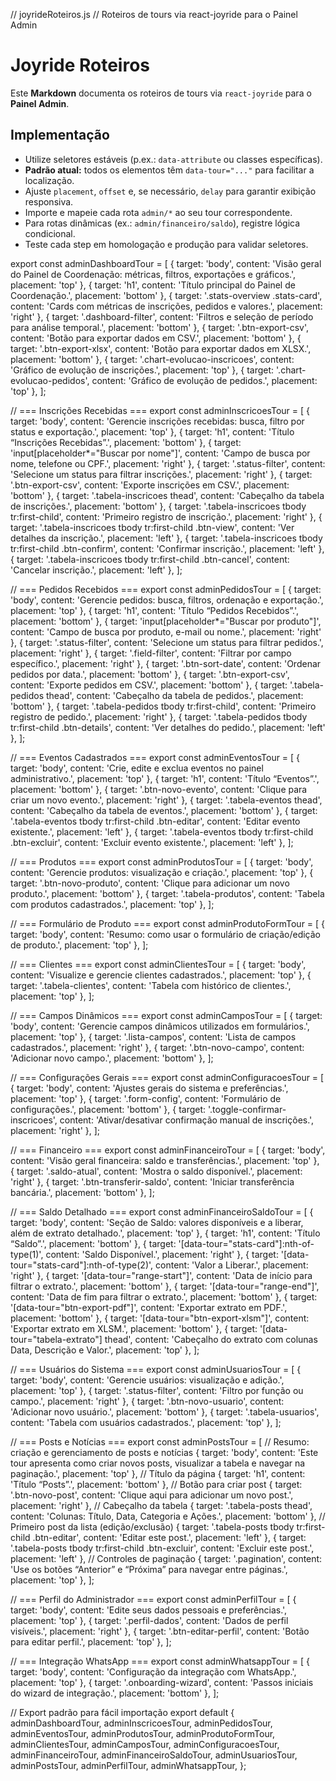 // joyrideRoteiros.js
// Roteiros de tours via react-joyride para o Painel Admin

# Joyride Roteiros

Este **Markdown** documenta os roteiros de tours via `react-joyride` para o **Painel Admin**.

## Implementação

- Utilize seletores estáveis (p.ex.: `data-attribute` ou classes específicas).
- **Padrão atual:** todos os elementos têm `data-tour="..."` para facilitar a localização.
- Ajuste `placement`, `offset` e, se necessário, `delay` para garantir exibição responsiva.
- Importe e mapeie cada rota `admin/*` ao seu tour correspondente.
- Para rotas dinâmicas (ex.: `admin/financeiro/saldo`), registre lógica condicional.
- Teste cada step em homologação e produção para validar seletores.

export const adminDashboardTour = [
{ target: 'body', content: 'Visão geral do Painel de Coordenação: métricas, filtros, exportações e gráficos.', placement: 'top' },
{ target: 'h1', content: 'Título principal do Painel de Coordenação.', placement: 'bottom' },
{ target: '.stats-overview .stats-card', content: 'Cards com métricas de inscrições, pedidos e valores.', placement: 'right' },
{ target: '.dashboard-filter', content: 'Filtros e seleção de período para análise temporal.', placement: 'bottom' },
{ target: '.btn-export-csv', content: 'Botão para exportar dados em CSV.', placement: 'bottom' },
{ target: '.btn-export-xlsx', content: 'Botão para exportar dados em XLSX.', placement: 'bottom' },
{ target: '.chart-evolucao-inscricoes', content: 'Gráfico de evolução de inscrições.', placement: 'top' },
{ target: '.chart-evolucao-pedidos', content: 'Gráfico de evolução de pedidos.', placement: 'top' },
];

// === Inscrições Recebidas ===
export const adminInscricoesTour = [
{ target: 'body', content: 'Gerencie inscrições recebidas: busca, filtro por status e exportação.', placement: 'top' },
{ target: 'h1', content: 'Título “Inscrições Recebidas”.', placement: 'bottom' },
{ target: 'input[placeholder*="Buscar por nome"]', content: 'Campo de busca por nome, telefone ou CPF.', placement: 'right' },
{ target: '.status-filter', content: 'Selecione um status para filtrar inscrições.', placement: 'right' },
{ target: '.btn-export-csv', content: 'Exporte inscrições em CSV.', placement: 'bottom' },
{ target: '.tabela-inscricoes thead', content: 'Cabeçalho da tabela de inscrições.', placement: 'bottom' },
{ target: '.tabela-inscricoes tbody tr:first-child', content: 'Primeiro registro de inscrição.', placement: 'right' },
{ target: '.tabela-inscricoes tbody tr:first-child .btn-view', content: 'Ver detalhes da inscrição.', placement: 'left' },
{ target: '.tabela-inscricoes tbody tr:first-child .btn-confirm', content: 'Confirmar inscrição.', placement: 'left' },
{ target: '.tabela-inscricoes tbody tr:first-child .btn-cancel', content: 'Cancelar inscrição.', placement: 'left' },
];

// === Pedidos Recebidos ===
export const adminPedidosTour = [
{ target: 'body', content: 'Gerencie pedidos: busca, filtros, ordenação e exportação.', placement: 'top' },
{ target: 'h1', content: 'Título “Pedidos Recebidos”.', placement: 'bottom' },
{ target: 'input[placeholder*="Buscar por produto"]', content: 'Campo de busca por produto, e-mail ou nome.', placement: 'right' },
{ target: '.status-filter', content: 'Selecione um status para filtrar pedidos.', placement: 'right' },
{ target: '.field-filter', content: 'Filtrar por campo específico.', placement: 'right' },
{ target: '.btn-sort-date', content: 'Ordenar pedidos por data.', placement: 'bottom' },
{ target: '.btn-export-csv', content: 'Exporte pedidos em CSV.', placement: 'bottom' },
{ target: '.tabela-pedidos thead', content: 'Cabeçalho da tabela de pedidos.', placement: 'bottom' },
{ target: '.tabela-pedidos tbody tr:first-child', content: 'Primeiro registro de pedido.', placement: 'right' },
{ target: '.tabela-pedidos tbody tr:first-child .btn-details', content: 'Ver detalhes do pedido.', placement: 'left' },
];

// === Eventos Cadastrados ===
export const adminEventosTour = [
{ target: 'body', content: 'Crie, edite e exclua eventos no painel administrativo.', placement: 'top' },
{ target: 'h1', content: 'Título “Eventos”.', placement: 'bottom' },
{ target: '.btn-novo-evento', content: 'Clique para criar um novo evento.', placement: 'right' },
{ target: '.tabela-eventos thead', content: 'Cabeçalho da tabela de eventos.', placement: 'bottom' },
{ target: '.tabela-eventos tbody tr:first-child .btn-editar', content: 'Editar evento existente.', placement: 'left' },
{ target: '.tabela-eventos tbody tr:first-child .btn-excluir', content: 'Excluir evento existente.', placement: 'left' },
];

// === Produtos ===
export const adminProdutosTour = [
{ target: 'body', content: 'Gerencie produtos: visualização e criação.', placement: 'top' },
{ target: '.btn-novo-produto', content: 'Clique para adicionar um novo produto.', placement: 'bottom' },
{ target: '.tabela-produtos', content: 'Tabela com produtos cadastrados.', placement: 'top' },
];

// === Formulário de Produto ===
export const adminProdutoFormTour = [
{ target: 'body', content: 'Resumo: como usar o formulário de criação/edição de produto.', placement: 'top' },
];

// === Clientes ===
export const adminClientesTour = [
{ target: 'body', content: 'Visualize e gerencie clientes cadastrados.', placement: 'top' },
{ target: '.tabela-clientes', content: 'Tabela com histórico de clientes.', placement: 'top' },
];

// === Campos Dinâmicos ===
export const adminCamposTour = [
{ target: 'body', content: 'Gerencie campos dinâmicos utilizados em formulários.', placement: 'top' },
{ target: '.lista-campos', content: 'Lista de campos cadastrados.', placement: 'right' },
{ target: '.btn-novo-campo', content: 'Adicionar novo campo.', placement: 'bottom' },
];

// === Configurações Gerais ===
export const adminConfiguracoesTour = [
{ target: 'body', content: 'Ajustes gerais do sistema e preferências.', placement: 'top' },
{ target: '.form-config', content: 'Formulário de configurações.', placement: 'bottom' },
{ target: '.toggle-confirmar-inscricoes', content: 'Ativar/desativar confirmação manual de inscrições.', placement: 'right' },
];

// === Financeiro ===
export const adminFinanceiroTour = [
{ target: 'body', content: 'Visão geral financeira: saldo e transferências.', placement: 'top' },
{ target: '.saldo-atual', content: 'Mostra o saldo disponível.', placement: 'right' },
{ target: '.btn-transferir-saldo', content: 'Iniciar transferência bancária.', placement: 'bottom' },
];

// === Saldo Detalhado ===
export const adminFinanceiroSaldoTour = [
{ target: 'body', content: 'Seção de Saldo: valores disponíveis e a liberar, além de extrato detalhado.', placement: 'top' },
{ target: 'h1', content: 'Título “Saldo”.', placement: 'bottom' },
{ target: '[data-tour="stats-card"]:nth-of-type(1)', content: 'Saldo Disponível.', placement: 'right' },
{ target: '[data-tour="stats-card"]:nth-of-type(2)', content: 'Valor a Liberar.', placement: 'right' },
{ target: '[data-tour="range-start"]', content: 'Data de início para filtrar o extrato.', placement: 'bottom' },
{ target: '[data-tour="range-end"]', content: 'Data de fim para filtrar o extrato.', placement: 'bottom' },
{ target: '[data-tour="btn-export-pdf"]', content: 'Exportar extrato em PDF.', placement: 'bottom' },
{ target: '[data-tour="btn-export-xlsm"]', content: 'Exportar extrato em XLSM.', placement: 'bottom' },
{ target: '[data-tour="tabela-extrato"] thead', content: 'Cabeçalho do extrato com colunas Data, Descrição e Valor.', placement: 'top' },
];

// === Usuários do Sistema ===
export const adminUsuariosTour = [
{ target: 'body', content: 'Gerencie usuários: visualização e adição.', placement: 'top' },
{ target: '.status-filter', content: 'Filtro por função ou campo.', placement: 'right' },
{ target: '.btn-novo-usuario', content: 'Adicionar novo usuário.', placement: 'bottom' },
{ target: '.tabela-usuarios', content: 'Tabela com usuários cadastrados.', placement: 'top' },
];

// === Posts e Notícias ===
export const adminPostsTour = [
// Resumo: criação e gerenciamento de posts e notícias
{ target: 'body', content: 'Este tour apresenta como criar novos posts, visualizar a tabela e navegar na paginação.', placement: 'top' },
// Título da página
{ target: 'h1', content: 'Título “Posts”.', placement: 'bottom' },
// Botão para criar post
{ target: '.btn-novo-post', content: 'Clique aqui para adicionar um novo post.', placement: 'right' },
// Cabeçalho da tabela
{ target: '.tabela-posts thead', content: 'Colunas: Título, Data, Categoria e Ações.', placement: 'bottom' },
// Primeiro post da lista (edição/exclusão)
{ target: '.tabela-posts tbody tr:first-child .btn-editar', content: 'Editar este post.', placement: 'left' },
{ target: '.tabela-posts tbody tr:first-child .btn-excluir', content: 'Excluir este post.', placement: 'left' },
// Controles de paginação
{ target: '.pagination', content: 'Use os botões “Anterior” e “Próxima” para navegar entre páginas.', placement: 'top' },
];

// === Perfil do Administrador ===
export const adminPerfilTour = [
{ target: 'body', content: 'Edite seus dados pessoais e preferências.', placement: 'top' },
{ target: '.perfil-dados', content: 'Dados de perfil visíveis.', placement: 'right' },
{ target: '.btn-editar-perfil', content: 'Botão para editar perfil.', placement: 'top' },
];

// === Integração WhatsApp ===
export const adminWhatsappTour = [
{ target: 'body', content: 'Configuração da integração com WhatsApp.', placement: 'top' },
{ target: '.onboarding-wizard', content: 'Passos iniciais do wizard de integração.', placement: 'bottom' },
];

// Export padrão para fácil importação
export default {
adminDashboardTour,
adminInscricoesTour,
adminPedidosTour,
adminEventosTour,
adminProdutosTour,
adminProdutoFormTour,
adminClientesTour,
adminCamposTour,
adminConfiguracoesTour,
adminFinanceiroTour,
adminFinanceiroSaldoTour,
adminUsuariosTour,
adminPostsTour,
adminPerfilTour,
adminWhatsappTour,
};
